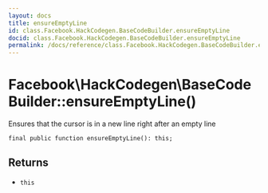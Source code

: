 ```yaml
---
layout: docs
title: ensureEmptyLine
id: class.Facebook.HackCodegen.BaseCodeBuilder.ensureEmptyLine
docid: class.Facebook.HackCodegen.BaseCodeBuilder.ensureEmptyLine
permalink: /docs/reference/class.Facebook.HackCodegen.BaseCodeBuilder.ensureEmptyLine.md
---
```

# Facebook\\HackCodegen\\BaseCodeBuilder::ensureEmptyLine()




Ensures that the cursor is in a new line right after an empty line




``` Hack
final public function ensureEmptyLine(): this;
```




## Returns




+ ` this `